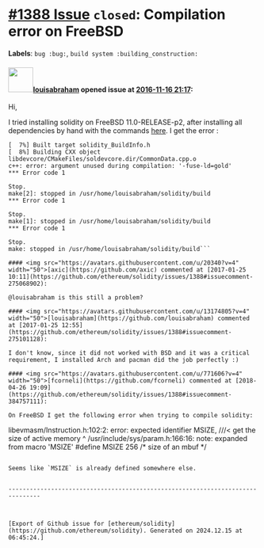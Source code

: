 # [\#1388 Issue](https://github.com/ethereum/solidity/issues/1388) `closed`: Compilation error on FreeBSD
**Labels**: `bug :bug:`, `build system :building_construction:`


#### <img src="https://avatars.githubusercontent.com/u/13174805?v=4" width="50">[louisabraham](https://github.com/louisabraham) opened issue at [2016-11-16 21:17](https://github.com/ethereum/solidity/issues/1388):

Hi,

I tried installing solidity on FreeBSD 11.0-RELEASE-p2, after installing all dependencies by hand with the commands [here](https://solidity.readthedocs.io/en/develop/installing-solidity.html).
I get the error : 
```[  7%] Built target jsoncpp-project
[  7%] Built target solidity_BuildInfo.h
[  8%] Building CXX object libdevcore/CMakeFiles/soldevcore.dir/CommonData.cpp.o
c++: error: argument unused during compilation: '-fuse-ld=gold'
*** Error code 1

Stop.
make[2]: stopped in /usr/home/louisabraham/solidity/build
*** Error code 1

Stop.
make[1]: stopped in /usr/home/louisabraham/solidity/build
*** Error code 1

Stop.
make: stopped in /usr/home/louisabraham/solidity/build```

#### <img src="https://avatars.githubusercontent.com/u/20340?v=4" width="50">[axic](https://github.com/axic) commented at [2017-01-25 10:11](https://github.com/ethereum/solidity/issues/1388#issuecomment-275068902):

@louisabraham is this still a problem?

#### <img src="https://avatars.githubusercontent.com/u/13174805?v=4" width="50">[louisabraham](https://github.com/louisabraham) commented at [2017-01-25 12:55](https://github.com/ethereum/solidity/issues/1388#issuecomment-275101128):

I don't know, since it did not worked with BSD and it was a critical requirement, I installed Arch and pacman did the job perfectly :)

#### <img src="https://avatars.githubusercontent.com/u/771606?v=4" width="50">[fcorneli](https://github.com/fcorneli) commented at [2018-04-26 19:09](https://github.com/ethereum/solidity/issues/1388#issuecomment-384757111):

On FreeBSD I get the following error when trying to compile solidity:
```
libevmasm/Instruction.h:102:2: error: expected identifier
        MSIZE,                          ///< get the size of active memory
        ^
/usr/include/sys/param.h:166:16: note: expanded from macro 'MSIZE'
#define MSIZE           256             /* size of an mbuf */
```

Seems like `MSIZE` is already defined somewhere else.


-------------------------------------------------------------------------------



[Export of Github issue for [ethereum/solidity](https://github.com/ethereum/solidity). Generated on 2024.12.15 at 06:45:24.]
